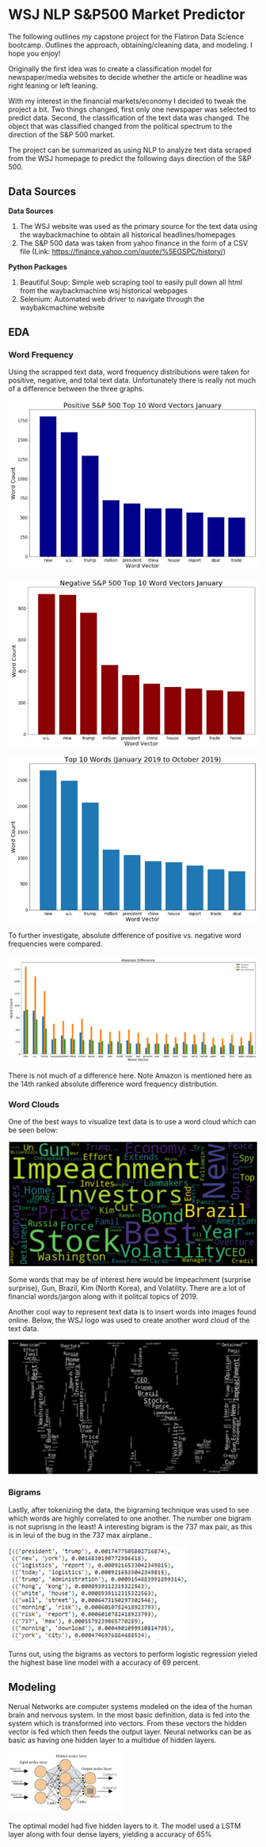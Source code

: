 
# WSJ NLP S&P500 Market Predictor

The following outlines my capstone project for the Flatiron Data Science bootcamp. Outlines the approach, obtaining/cleaning data, and modeling. I hope you enjoy! 

Originally the first idea was to create a classification model for newspaper/media websites to decide whether the article or headline was right leaning or left leaning.   

With my interest in the financial markets/economy I decided to tweak the project a bit. Two things changed, first only one newspaper was selected to predict data. Second, the classification of the text data was changed. The object that was classified changed from the political spectrum to the direction of the S&P 500 market.  

The project can be summarized as using NLP to analyze text data scraped from the WSJ homepage to predict the following days direction of the S&P 500.

## Data Sources

__Data Sources__
1. The WSJ website was used as the primary source for the text data using the waybackmachine to obtain all historical headlines/homepages
2. The S&P 500 data was taken from yahoo finance in the form of a CSV file (Link: https://finance.yahoo.com/quote/%5EGSPC/history/)

__Python Packages__

1. Beautiful Soup: Simple web scraping tool to easily pull down all html from the waybackmachine wsj historical webpages
2. Selenium: Automated web driver to navigate through the waybakcmachine website

## EDA

### Word Frequency

Using the scrapped text data, word frequency distributions were taken for positive, negative, and total text data.
Unfortunately there is really not much of a difference between the three graphs.

![image.png](./Images/Top10Positive.png)

![image.png](./Images/Top10Negative.png)

![image.png](./Images/Top10.png)

To further investigate, absolute difference of positive vs. negative word frequencies were compared. 

![image.png](./Images/AbsDiff.png)

There is not much of a difference here. Note Amazon is mentioned here as the 14th ranked absolute difference word frequency distribution. 

### Word Clouds

One of the best ways to visualize text data is to use a word cloud which can be seen below:

![image.png](./Images/wordcloud.png)

Some words that may be of interest here would be Impeachment (surprise surprise), Gun, Brazil, Kim (North Korea), and Volatility. There are a lot of financial words/jargon along with it politcal topics of 2019.  

Another cool way to represent text data is to insert words into images found online. Below, the WSJ logo was used to create another word cloud of the text data. 

![image.png](./Images/wsj.png)

### Bigrams

Lastly, after tokenizing the data, the bigraming technique was used to see which words are highly correlated to one another. The number one bigram is not suprisng in the least! A interesting bigram is the 737 max pair, as this is in leui of the bug in the 737 max airplane.. 

![image.png](./Images/Bigram.png)

Turns out, using the bigrams as vectors to perform logistic regression yieled the highest base line model with a accuracy of 69 percent.

## Modeling 

Nerual Networks are computer systems modeled on the idea of the human brain and nervous system. In the most basic definition, data is fed into the system which is transformed into vectors. From these vectors the hidden vector is fed which then feeds the  output layer. Neural networks can be as basic as having one hidden layer to a multidue of hidden layers. 

![image.png](./Images/neural.png)

The optimal model had five hidden layers to it. The model used a LSTM layer along with four dense layers, yielding a accuracy of 65%
